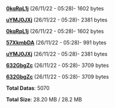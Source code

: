 [**0kqRpL1j**](/data/0kqRpL1j.txt) (26/11/22 - 05:28)- 1602 bytes

[**uYMJ0JXj**](/data/uYMJ0JXj.txt) (26/11/22 - 05:28)- 2381 bytes

[**0kqRpL1j**](/data/0kqRpL1j.txt) (26/11/22 - 05:28)- 1602 bytes

[**57XkmbDA**](/data/57XkmbDA.txt) (26/11/22 - 05:28)- 991 bytes

[**uYMJ0JXj**](/data/uYMJ0JXj.txt) (26/11/22 - 05:28)- 2381 bytes

[**632GbgZc**](/data/632GbgZc.txt) (26/11/22 - 05:28)- 3709 bytes

[**632GbgZc**](/data/632GbgZc.txt) (26/11/22 - 05:28)- 3709 bytes

**Total Datas**: 5070

**Total Size**: 28.20 MB / 28.2 MB